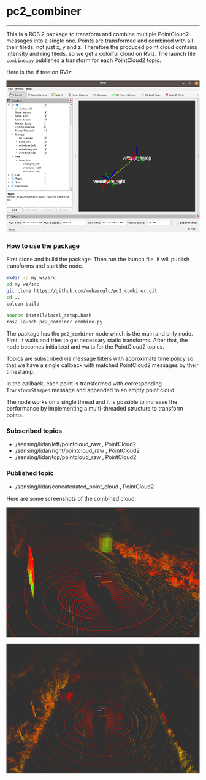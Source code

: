 # pc2_combiner
---
This is a ROS 2 package to transform and combine multiple PointCloud2 messages into a single one. Points are transformed and combined with all their fileds, not just x, y and z. Therefore the produced point cloud contains intensity and ring fileds, so we get a colorful cloud on RViz. The launch file `combine.py` publishes a transform for each PointCloud2 topic.

Here is the tf tree on RViz:

![tf tree](images/tf_tree.png)

### How to use the package

First clone and build the package. Then run the launch file, it will publish transforms and start the node.

```bash
mkdir -p my_ws/src
cd my_ws/src
git clone https://github.com/mebasoglu/pc2_combiner.git
cd ..
colcon build
```

```bash
source install/local_setup.bash
ros2 launch pc2_combiner combine.py
```
    
The package has the `pc2_combiner` node which is the main and only node. First, it waits and tries to get necessary static transforms. After that, the node becomes initialized and waits for the PointCloud2 topics.

Topics are subscribed via message filters with approximate time policy so that we have a single callback with matched PointCloud2 messages by their timestamp.

In the callback, each point is transformed with corresponding `TransformStamped` message and appended to an empty point cloud.

The node works on a single thread and it is possible to increase the performance by implementing a multi-threaded structure to transform points.

### Subscribed topics

- /sensing/lidar/left/pointcloud_raw , PointCloud2
- /sensing/lidar/right/pointcloud_raw , PointCloud2
- /sensing/lidar/top/pointcloud_raw , PointCloud2

### Published topic

- /sensing/lidar/concatenated_point_cloud , PointCloud2

Here are some screenshots of the combined cloud:

![combined cloud 1](images/combined1.png)

![combined cloud 2](images/combined2.png)
